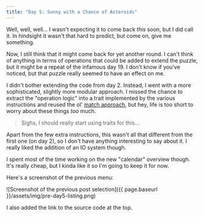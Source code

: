 ```yaml
---
title: "Day 5: Sunny with a Chance of Asteroids"
---
```


Well, well, well... I wasn't expecting it to come back *this* soon, but I did call it.
In hindsight it wasn't that hard to predict, but come on, give me something.

Now, I still think that it might come back for yet another round. I can't think of anything in terms of operations that could be added to extend the puzzle, but it might be a repeat of the infamous day 19. I don't know if you've noticed, but that puzzle really seemed to have an effect on me.

I didn't bother extending the code from day 2. Instead, I went with a more sophisticated, slightly more modular approach. I missed the chance to extract the "operation logic" into a trait implemented by the various instructions and reused the ol' [match approach](https://github.com/siku2/aoc_2019/blob/64ae98984cdbee95b4ad98bff5440cf7d9f67990/src/puzzles/day_05.rs#L75), but hey, life is too short to worry about these things *too* much.

> Sighs, I should really start using traits for this...

Apart from the few extra instructions, this wasn't all that different from the first one (on day 2), so I don't have anything interesting to say about it.
I really liked the addition of an IO system though.

I spent most of the time working on the new "calendar" overview though. It's really cheap, but I kinda like it so I'm going to keep it for now.

Here's a screenshot of the previous menu:

![Screenshot of the previous post selection]({{ page.baseurl }}/assets/img/pre-day5-listing.png)

I also added the link to the source code at the top.
